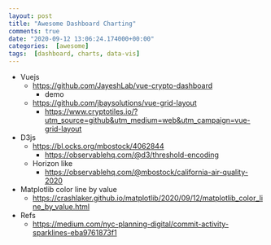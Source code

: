 ```yaml
---
layout: post
title: "Awesome Dashboard Charting"
comments: true
date: "2020-09-12 13:06:24.174000+00:00"
categories:  [awesome]
tags:  [dashboard, charts, data-vis]
---
```





* Vuejs
    * https://github.com/JayeshLab/vue-crypto-dashboard
        * demo 
    * https://github.com/jbaysolutions/vue-grid-layout
        * https://www.cryptotiles.io/?utm_source=github&utm_medium=web&utm_campaign=vue-grid-layout
* D3js
    * https://bl.ocks.org/mbostock/4062844
        * https://observablehq.com/@d3/threshold-encoding
    * Horizon like
        * https://observablehq.com/@mbostock/california-air-quality-2020
* Matplotlib color line by value
    * https://crashlaker.github.io/matplotlib/2020/09/12/matplotlib_color_line_by_value.html
* Refs
    * https://medium.com/nyc-planning-digital/commit-activity-sparklines-eba9761873f1